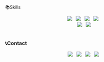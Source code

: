 <div align="center>
<h3> 👻Hi! I'm SUJIN </h3>

#
### 📚Skills
<p align="center">
  <img src="https://img.shields.io/badge/Python-3776AB?style=flat-square&logo=Python&logoColor=white"/> &nbsp 
  <img src="https://img.shields.io/badge/Java-ED8B00?style=for-the-badge&logo=openjdk&logoColor=white"/> &nbsp
  <img src="https://img.shields.io/badge/Spring-6DB33F?style=for-the-badge&logo=spring&logoColor=white"/> &nbsp
  <img src="https://img.shields.io/badge/Flask-000000?style=for-the-badge&logo=flask&logoColor=white"/> &nbsp
  <br/>
  <img src="https://img.shields.io/badge/MySQL-00000F?style=for-the-badge&logo=mysql&logoColor=white"/> &nbsp
  <img src="https://img.shields.io/badge/Amazon_AWS-232F3E?style=for-the-badge&logo=amazon-aws&logoColor=white"/>
</p>

#
### 📞Contact</b></h3>
<p align="center">
<a href="mailto:osjkate611@gmail.com"><img src="https://img.shields.io/badge/Gmail-EA4335?style=flat-square&logo=Gmail&logoColor=white"/></a> &nbsp
<a href="https://www.linkedin.com/in/osjkate611/"><img src="https://img.shields.io/badge/LinkedIn-0A66C2?style=flat-square&logo=LinkedIn&logoColor=white"/></a> &nbsp
<a href="https://www.instagram.com/_numbereal?igsh=MTh3dHV0OGg5eGVzcQ==/"><img src="https://img.shields.io/badge/instagram-E4405F?style=flat-square&logo=instagram&logoColor=white"/></a> &nbsp
<a href="https://littlebitawesome.tistory.com/"><img src="https://img.shields.io/badge/Tec_Blog-7A86B6?style=flat-square&logo=Tistory&logoColor=white&link=https://littlebitawesome.tistory.com//"></a>&nbsp
</p>


<!-- ![Anurag's GitHub stats](https://github-readme-stats.vercel.app/api?username=osjkate&show_icons=true&theme=tokyonight)
![Top Langs](https://github-readme-stats.vercel.app/api/top-langs/?username=osjkate&layout=compact&theme=tokyonight) -->

